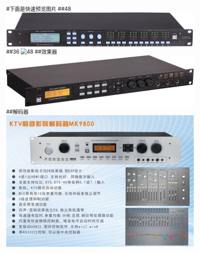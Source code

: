 #下面是快速预览图片
##48
![48](dsc48_small.png)
##36
![48](dsc36_new.png)
##效果器
![48](k100.jpg)
##解码器
![48](mk9800-0.jpg)

